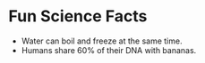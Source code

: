 # Fun Science Facts
- Water can boil and freeze at the same time.
- Humans share 60% of their DNA with bananas.

